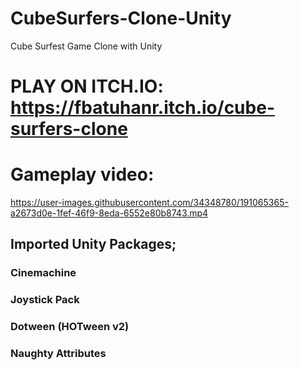 # CubeSurfers-Clone-Unity
 Cube Surfest Game Clone with Unity
 
# PLAY ON ITCH.IO: https://fbatuhanr.itch.io/cube-surfers-clone
 
# Gameplay video:
https://user-images.githubusercontent.com/34348780/191065365-a2673d0e-1fef-46f9-8eda-6552e80b8743.mp4

## Imported Unity Packages;
### Cinemachine
### Joystick Pack
### Dotween (HOTween v2)
### Naughty Attributes
